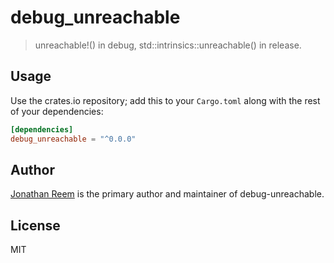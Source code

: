 # debug_unreachable

> unreachable!() in debug, std::intrinsics::unreachable() in release.

## Usage

Use the crates.io repository; add this to your `Cargo.toml` along
with the rest of your dependencies:

```toml
[dependencies]
debug_unreachable = "^0.0.0"
```

## Author

[Jonathan Reem](https://medium.com/@jreem) is the primary author and maintainer of debug-unreachable.

## License

MIT

